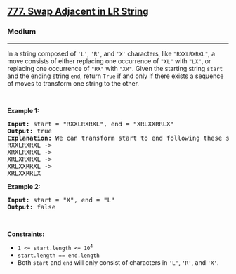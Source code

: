 <h2><a href="https://leetcode.com/problems/swap-adjacent-in-lr-string/">777. Swap Adjacent in LR String</a></h2><h3>Medium</h3><hr><div style="user-select: auto;"><p style="user-select: auto;">In a string composed of <code style="user-select: auto;">'L'</code>, <code style="user-select: auto;">'R'</code>, and <code style="user-select: auto;">'X'</code> characters, like <code style="user-select: auto;">"RXXLRXRXL"</code>, a move consists of either replacing one occurrence of <code style="user-select: auto;">"XL"</code> with <code style="user-select: auto;">"LX"</code>, or replacing one occurrence of <code style="user-select: auto;">"RX"</code> with <code style="user-select: auto;">"XR"</code>. Given the starting string <code style="user-select: auto;">start</code> and the ending string <code style="user-select: auto;">end</code>, return <code style="user-select: auto;">True</code> if and only if there exists a sequence of moves to transform one string to the other.</p>

<p style="user-select: auto;">&nbsp;</p>
<p style="user-select: auto;"><strong style="user-select: auto;">Example 1:</strong></p>

<pre style="user-select: auto;"><strong style="user-select: auto;">Input:</strong> start = "RXXLRXRXL", end = "XRLXXRRLX"
<strong style="user-select: auto;">Output:</strong> true
<strong style="user-select: auto;">Explanation:</strong> We can transform start to end following these steps:
RXXLRXRXL -&gt;
XRXLRXRXL -&gt;
XRLXRXRXL -&gt;
XRLXXRRXL -&gt;
XRLXXRRLX
</pre>

<p style="user-select: auto;"><strong style="user-select: auto;">Example 2:</strong></p>

<pre style="user-select: auto;"><strong style="user-select: auto;">Input:</strong> start = "X", end = "L"
<strong style="user-select: auto;">Output:</strong> false
</pre>

<p style="user-select: auto;">&nbsp;</p>
<p style="user-select: auto;"><strong style="user-select: auto;">Constraints:</strong></p>

<ul style="user-select: auto;">
	<li style="user-select: auto;"><code style="user-select: auto;">1 &lt;= start.length&nbsp;&lt;= 10<sup style="user-select: auto;">4</sup></code></li>
	<li style="user-select: auto;"><code style="user-select: auto;">start.length == end.length</code></li>
	<li style="user-select: auto;">Both <code style="user-select: auto;">start</code> and <code style="user-select: auto;">end</code> will only consist of characters in <code style="user-select: auto;">'L'</code>, <code style="user-select: auto;">'R'</code>, and&nbsp;<code style="user-select: auto;">'X'</code>.</li>
</ul>
</div>